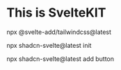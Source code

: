 # This is SvelteKIT
	
npx @svelte-add/tailwindcss@latest

	
npx shadcn-svelte@latest init

	
npx shadcn-svelte@latest add button

